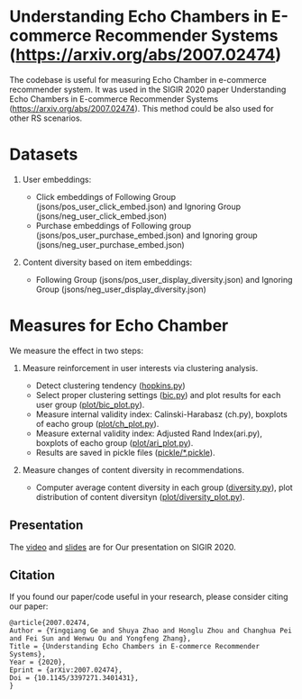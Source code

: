 # Understanding Echo Chambers in E-commerce Recommender Systems (https://arxiv.org/abs/2007.02474)

The codebase is useful for measuring Echo Chamber in e-commerce recommender system. It was used in the SIGIR 2020 paper Understanding Echo Chambers in E-commerce Recommender Systems (https://arxiv.org/abs/2007.02474). This method could be also used for other RS scenarios.

# Datasets

1. User embeddings:

    * Click embeddings of Following Group (jsons/pos_user_click_embed.json) and Ignoring Group (jsons/neg_user_click_embed.json)
    * Purchase embeddings of Following group (jsons/pos_user_purchase_embed.json) and Ignoring group (jsons/neg_user_purchase_embed.json)

2. Content diversity based on item embeddings:
    * Following Group (jsons/pos_user_display_diversity.json) and Ignoring Group (jsons/neg_user_display_diversity.json)
# Measures for Echo Chamber
We measure the effect in two steps:

1. Measure reinforcement in user interests via clustering analysis.

    * Detect clustering tendency ([hopkins.py](https://github.com/szhaofelicia/EchoChamberInEcommerce/blob/master/hopkins.py))
    * Select proper clustering settings ([bic.py](https://github.com/szhaofelicia/EchoChamberInEcommerce/blob/master/bic.py)) and plot results for each user group ([plot/bic_plot.py](https://github.com/szhaofelicia/EchoChamberInEcommerce/blob/master/plot/bic_plot.py)).
    * Measure internal validity index: Calinski-Harabasz (ch.py), boxplots of eacho group ([plot/ch_plot.py](https://github.com/szhaofelicia/EchoChamberInEcommerce/blob/master/plot/ch_plot.py)).
    * Measure external validity index: Adjusted Rand Index(ari.py), boxplots of eacho group ([plot/ari_plot.py](https://github.com/szhaofelicia/EchoChamberInEcommerce/blob/master/plot/ari_plot.py)).
    * Results are saved in pickle files ([pickle/*.pickle](https://github.com/szhaofelicia/EchoChamberInEcommerce/blob/master/pickle)).
2. Measure changes of content diversity in recommendations.

    * Computer average content diversity in each group ([diversity.py](https://github.com/szhaofelicia/EchoChamberInEcommerce/blob/master/diversity.py)), plot distribution of content diversityn ([plot/diversity_plot.py](https://github.com/szhaofelicia/EchoChamberInEcommerce/blob/master/plot/diversity_plot.py)).


## Presentation
The [video](https://github.com/szhaofelicia/EchoChamberInEcommerce/blob/master/ind0007.mp4) and [slides](https://github.com/szhaofelicia/EchoChamberInEcommerce/blob/master/presentation.pdf) are for Our presentation on SIGIR 2020.


## Citation

If you found our paper/code useful in your research, please consider citing
our paper:

```
@article{2007.02474,
Author = {Yingqiang Ge and Shuya Zhao and Honglu Zhou and Changhua Pei and Fei Sun and Wenwu Ou and Yongfeng Zhang},
Title = {Understanding Echo Chambers in E-commerce Recommender Systems},
Year = {2020},
Eprint = {arXiv:2007.02474},
Doi = {10.1145/3397271.3401431},
}
```
